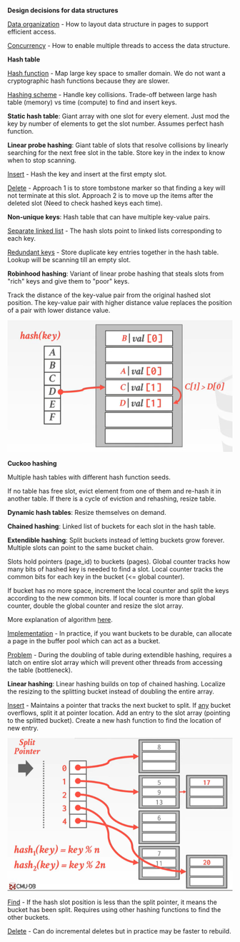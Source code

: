 **Design decisions for data structures**

<ins>Data organization</ins> - How to layout data structure in pages to support efficient access.

<ins>Concurrency</ins> - How to enable multiple threads to access the data structure.

**Hash table**

<ins>Hash function</ins> - Map large key space to smaller domain. We do not want a cryptographic hash functions because they are slower.

<ins>Hashing scheme</ins> - Handle key collisions. Trade-off between large hash table (memory) vs time (compute) to find and insert keys.

**Static hash table**: Giant array with one slot for every element. Just mod the key by number of elements to get the slot number. Assumes perfect hash function.

**Linear probe hashing**: Giant table of slots that resolve collisions by linearly searching for the next free slot in the table. Store key in the index to know when to stop scanning.

<ins>Insert</ins> - Hash the key and insert at the first empty slot.

<ins>Delete</ins> - Approach 1 is to store tombstone marker so that finding a key will not terminate at this slot. Approach 2 is to move up the items after the deleted slot (Need to check hashed keys each time).

**Non-unique keys**: Hash table that can have multiple key-value pairs.

<ins>Separate linked list</ins> - The hash slots point to linked lists corresponding to each key.

<ins>Redundant keys</ins> - Store duplicate key entries together in the hash table. Lookup will be scanning till an empty slot.

**Robinhood hashing**: Variant of linear probe hashing that steals slots from "rich" keys and give them to "poor" keys.

Track the distance of the key-value pair from the original hashed slot position. The key-value pair with higher distance value replaces the position of a pair with lower distance value.

![](images/Pasted%20image%2020220917143721.png)

**Cuckoo hashing**

Multiple hash tables with different hash function seeds.

If no table has free slot, evict element from one of them and re-hash it in another table. If there is a cycle of eviction and rehashing, resize table.

**Dynamic hash tables**: Resize themselves on demand.

**Chained hashing**: Linked list of buckets for each slot in the hash table.

**Extendible hashing**: Split buckets instead of letting buckets grow forever. Multiple slots can point to the same bucket chain.

Slots hold pointers (page_id) to buckets (pages). Global counter tracks how many bits of hashed key is needed to find a slot. Local counter tracks the common bits for each key in the bucket (<= global counter).

If bucket has no more space, increment the local counter and split the keys according to the new common bits. If local counter is more than global counter, double the global counter and resize the slot array.

More explanation of algorithm [here](https://youtu.be/r4GkXtH1la8).

<ins>Implementation</ins> - In practice, if you want buckets to be durable, can allocate a page in the buffer pool which can act as a bucket.

<ins>Problem</ins> - During the doubling of table during extendible hashing, requires a latch on entire slot array which will prevent other threads from accessing the table (bottleneck).

**Linear hashing**: Linear hashing builds on top of chained hashing. Localize the resizing to the splitting bucket instead of doubling the entire array.

<ins>Insert</ins> - Maintains a pointer that tracks the next bucket to split. If <ins>any</ins> bucket overflows, split it at pointer location. Add an entry to the slot array (pointing to the splitted bucket). Create a new hash function to find the location of new entry.

![](images/Pasted%20image%2020220917160031.png)

<ins>Find</ins> - If the hash slot position is less than the split pointer, it means the bucket has been split. Requires using other hashing functions to find the other buckets.

<ins>Delete</ins> - Can do incremental deletes but in practice may be faster to rebuild.
